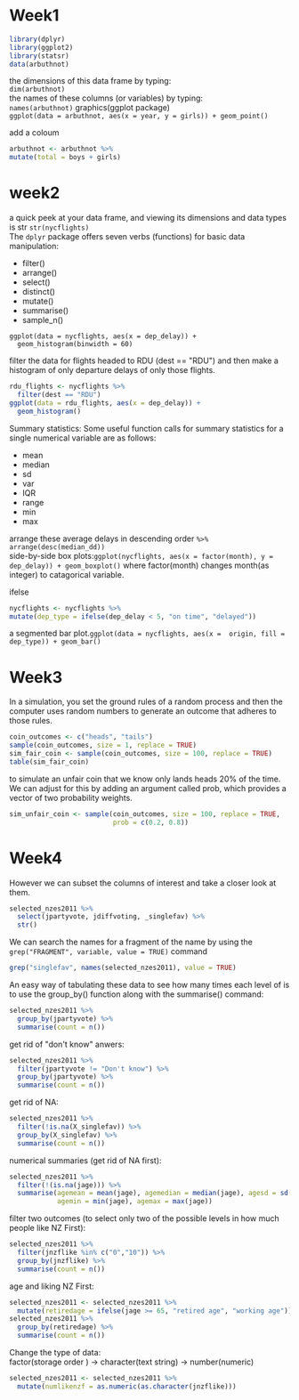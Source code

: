 # Week1
```r
library(dplyr)
library(ggplot2)
library(statsr)
data(arbuthnot)
```
the dimensions of this data frame by typing:  
`dim(arbuthnot)`   
the names of these columns (or variables) by typing:  
`names(arbuthnot)`
graphics(ggplot package)  
`ggplot(data = arbuthnot, aes(x = year, y = girls)) + geom_point()`  

add a coloum   
```r
arbuthnot <- arbuthnot %>%
mutate(total = boys + girls)
```

# week2

a quick peek at your data frame, and viewing its dimensions and data types is str `str(nycflights)`  
The `dplyr` package offers seven verbs (functions) for basic data manipulation:
* filter()
* arrange()
* select()
* distinct()
* mutate()
* summarise()
* sample_n()  

```{r hist-dep-delay}
ggplot(data = nycflights, aes(x = dep_delay)) +
  geom_histogram(binwidth = 60)
```
filter the data for flights headed to RDU (dest == "RDU") and then make a histogram of only departure delays of only those flights.  
```r
rdu_flights <- nycflights %>%
  filter(dest == "RDU")
ggplot(data = rdu_flights, aes(x = dep_delay)) +
  geom_histogram()
```
Summary statistics: Some useful function calls for summary statistics for a single numerical variable are as follows:
* mean
* median
* sd
* var
* IQR
* range
* min
* max  
   
 arrange these average delays in descending order `%>% arrange(desc(median_dd))`  
 side-by-side box plots:`ggplot(nycflights, aes(x = factor(month), y = dep_delay)) + geom_boxplot()` where factor(month) changes month(as integer) to catagorical variable.  
   
ifelse
```r
nycflights <- nycflights %>%
mutate(dep_type = ifelse(dep_delay < 5, "on time", "delayed"))
```

a segmented bar plot.`ggplot(data = nycflights, aes(x =  origin, fill = dep_type)) + geom_bar()`

# Week3
In a simulation, you set the ground rules of a random process and then the computer uses random numbers to generate an outcome that adheres to those rules.
```r
coin_outcomes <- c("heads", "tails")
sample(coin_outcomes, size = 1, replace = TRUE)
sim_fair_coin <- sample(coin_outcomes, size = 100, replace = TRUE)
table(sim_fair_coin)
```
to simulate an unfair coin that we know only lands heads 20% of the time. We can adjust for this by adding an argument called prob, which provides a vector of two probability weights.
```r
sim_unfair_coin <- sample(coin_outcomes, size = 100, replace = TRUE, 
                          prob = c(0.2, 0.8))
 ```
  
# Week4  
However we can subset the columns of interest and take a closer look at them. 
```r
selected_nzes2011 %>% 
  select(jpartyvote, jdiffvoting, _singlefav) %>% 
  str()
```

We can search the names for a fragment of the name by using the `grep("FRAGMENT", variable, value = TRUE)` command
```r
grep("singlefav", names(selected_nzes2011), value = TRUE)
```
An easy way of tabulating these data to see how many times each level of is to use the group_by() function along with the summarise() command:
```r
selected_nzes2011 %>% 
  group_by(jpartyvote) %>% 
  summarise(count = n())
```
get rid of "don't know" anwers:
```r
selected_nzes2011 %>% 
  filter(jpartyvote != "Don't know") %>%
  group_by(jpartyvote) %>% 
  summarise(count = n())
```
get rid of NA:
```r
selected_nzes2011 %>% 
  filter(!is.na(X_singlefav)) %>%
  group_by(X_singlefav) %>% 
  summarise(count = n())
```
  
numerical summaries (get rid of NA first):
```r
selected_nzes2011 %>% 
  filter(!(is.na(jage))) %>%
  summarise(agemean = mean(jage), agemedian = median(jage), agesd = sd(jage), 
            agemin = min(jage), agemax = max(jage))
```
filter two outcomes (to select only two of the possible levels in how much people like NZ First):
```r
selected_nzes2011 %>% 
  filter(jnzflike %in% c("0","10")) %>%
  group_by(jnzflike) %>% 
  summarise(count = n())
```
age and liking NZ First:
```r
selected_nzes2011 <- selected_nzes2011 %>% 
  mutate(retiredage = ifelse(jage >= 65, "retired age", "working age"))
selected_nzes2011 %>% 
  group_by(retiredage) %>% 
  summarise(count = n())
```
Change the type of data:  
factor(storage order ) -> character(text string) -> number(numeric)  
```r
selected_nzes2011 <- selected_nzes2011 %>% 
  mutate(numlikenzf = as.numeric(as.character(jnzflike)))
```


